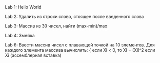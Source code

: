 Lab 1: Hello World

Lab 2: Удалить из строки слово, стоящее после введенного слова

Lab 3: Массив из 30 чисел, найти (max-min)/max

Lab 4: Змейка

Lab 6: Ввести массив чисел с плавающей точкой на 10 элементов. 
Для каждого элемента массива вычислить: { если Xi < 0, то Хi = (Xi)^2 если Xi (ассемблерная вставка)
